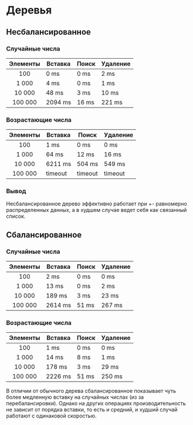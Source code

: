 # Деревья

## Несбалансированное

### Случайные числа

| Элементы | Вставка | Поиск | Удаление |
|:--------:|---------|-------|----------|
|   100    | 0 ms    | 0 ms  | 2 ms     |
|  1 000   | 4 ms    | 0 ms  | 1 ms     |
|  10 000  | 48 ms   | 3 ms  | 10 ms    |
| 100 000  | 2094 ms | 16 ms | 221 ms   |


### Возрастающие числа

| Элементы | Вставка | Поиск   | Удаление |
|:--------:|---------|---------|----------|
|   100    | 1 ms    | 0 ms    | 0 ms     |
|  1 000   | 64 ms   | 12 ms   | 16 ms    |
|  10 000  | 6211 ms | 504 ms  | 549 ms   |
| 100 000  | timeout | timeout | timeout  |

### Вывод

Несбалансированное дерево эффективно работает при +- равномерно распределенных данных,
а в худшем случае ведет себя как связанный список.

## Сбалансированное

### Случайные числа

| Элементы | Вставка | Поиск | Удаление |
|:--------:|---------|-------|----------|
|   100    | 2 ms    | 0 ms  | 0 ms     |
|  1 000   | 13 ms   | 0 ms  | 2 ms     |
|  10 000  | 189 ms  | 3 ms  | 23 ms    |
| 100 000  | 2614 ms | 51 ms | 267 ms   |

### Возрастающие числа

| Элементы | Вставка | Поиск | Удаление |
|:--------:|---------|-------|----------|
|   100    | 1 ms    | 0 ms  | 0 ms     |
|  1 000   | 14 ms   | 8 ms  | 1 ms     |
|  10 000  | 178 ms  | 3 ms  | 29 ms    |
| 100 000  | 2226 ms | 51 ms | 250 ms   |

В отличии от обычного дерева сбалансированное показывает чуть более медленную вставку
на случайных числах (из за перебалансировки). Однако на других операциях производительность
не зависит от порядка вставки, то есть и средний, и худший случай работают с одинаковой скоростью.

